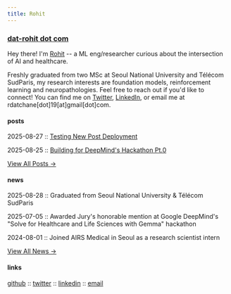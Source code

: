 ```yaml
---
title: Rohit
---
```


### [dat-rohit dot com](.)

Hey there! I'm [Rohit](.) -- a ML eng/researcher curious about the intersection of AI and healthcare.


Freshly graduated from two MSc at Seoul National University and Télécom SudParis, my research interests are foundation models, reinforcement learning and neuropathologies. Feel free to reach out if you'd like to connect! You can find me on [Twitter](https://x.com/its_rohitos), [LinkedIn](https://www.linkedin.com/in/rohitkumar-datchanamourty/), or email me at rdatchane[dot]19[at]gmail[dot]com. 


#### posts 

2025-08-27 :: [Testing New Post Deployment](test-post)

2025-08-25 :: [Building for DeepMind's Hackathon Pt.0](deepmind-hackathon-pt0)

[View All Posts →](posts)

#### news

2025-08-28 :: Graduated from Seoul National University & Télécom SudParis

2025-07-05 :: Awarded Jury's honorable mention at Google DeepMind's "Solve for Healthcare and Life Sciences with Gemma" hackathon

2024-08-01 :: Joined AIRS Medical in Seoul as a research scientist intern

[View All News →](news)


#### links

[github](https://github.com/dat-rohit) :: 
[twitter](https://x.com/its_rohitos) :: 
[linkedin](https://www.linkedin.com/in/rohitkumar-datchanamourty/) ::
[email](mailto:rdatchane.19@gmail.com)




<!-- :: [[about]] :: -->
<!-- [anonymous feedback](https://docs.google.com/forms/d/e/1FAIpQLSf-6VD0DNGgLSeFmMInbvmZrmVspTCItEESMpeQaqgop4HfBg/viewform?usp=sf_link) -->
